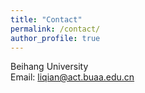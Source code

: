 ```yaml
---
title: "Contact"
permalink: /contact/
author_profile: true
---
```


<!-- title: "Curriculum Vitae" -->


<!-- [English CV [PDF]](https://lijian.ac.cn/files/cv/UCAS_PhD_lijian.pdf) -->

<!-- [Chinese CV [PDF]](https://lijian.ac.cn/files/cv/UCAS_PhD_lijian_chineseCV.pdf) -->

<!-- # Contact -->
Beihang University<br>
Email: liqian@act.buaa.edu.cn

